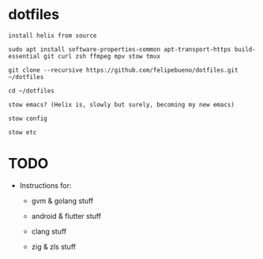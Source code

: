 dotfiles
========

```
install helix from source

sudo apt install software-properties-common apt-transport-https build-essential git curl zsh ffmpeg mpv stow tmux

git clone --recursive https://github.com/felipebueno/dotfiles.git ~/dotfiles

cd ~/dotfiles

stow emacs? (Helix is, slowly but surely, becoming my new emacs)

stow config

stow etc
```

# TODO

- Instructions for:

  - gvm & golang stuff

  - android & flutter stuff

  - clang stuff

  - zig & zls stuff

